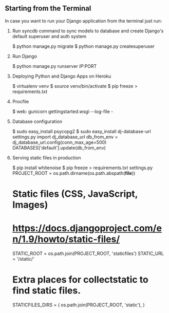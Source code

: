 ## Starting from the Terminal

In case you want to run your Django application from the terminal just run:

1) Run syncdb command to sync models to database and create Django's default superuser and auth system

    $ python manage.py migrate
    $ python manage.py createsuperuser

2) Run Django

    $ python manage.py runserver $IP:$PORT

3) Deploying Python and Django Apps on Heroku

    $ virtualenv venv
    $ source venv/bin/activate
    $ pip freeze > requirements.txt

4) Procfile

    $ web: gunicorn gettingstarted.wsgi --log-file -

5) Database configuration

    $ sudo easy_install psycopg2
    $ sudo easy_install dj-database-url
    settings.py
        import dj_database_url
        db_from_env = dj_database_url.config(conn_max_age=500)
        DATABASES['default'].update(db_from_env)

6) Serving static files in production

    $ pip install whitenoise
    $ pip freeze > requirements.txt
    settings.py
    PROJECT_ROOT = os.path.dirname(os.path.abspath(__file__))
    
    # Static files (CSS, JavaScript, Images)
    # https://docs.djangoproject.com/en/1.9/howto/static-files/
    STATIC_ROOT = os.path.join(PROJECT_ROOT, 'staticfiles')
    STATIC_URL = '/static/'
    
    # Extra places for collectstatic to find static files.
    STATICFILES_DIRS = (
        os.path.join(PROJECT_ROOT, 'static'),
    )